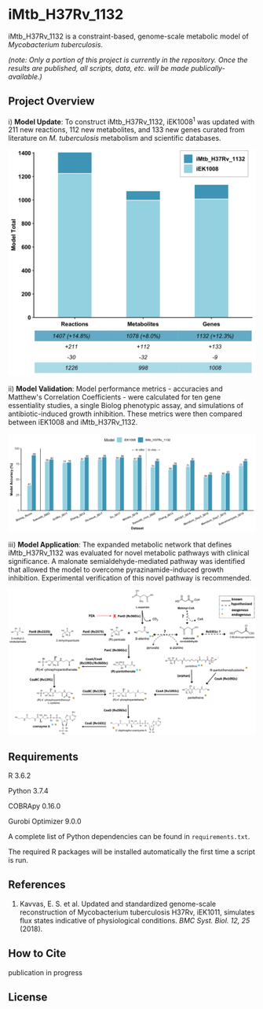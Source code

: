 # iMtb_H37Rv_1132
iMtb_H37Rv_1132 is a constraint-based, genome-scale metabolic model of *Mycobacterium tuberculosis*.

*(note: Only a portion of this project is currently in the repository. Once the results are published, all scripts, data, etc. will be made publically-available.)*

## Project Overview
i) **Model Update**: To construct iMtb_H37Rv_1132, iEK1008<sup>1</sup> was updated with 211 new reactions, 112 new metabolites, and 133 new genes curated from literature on *M. tuberculosis* metabolism and scientific databases.

![Model Update](figures/1_base_model_totals.jpg)

ii) **Model Validation**: Model performance metrics - accuracies and Matthew's Correlation Coefficients - were calculated for ten gene essentiality studies, a single Biolog phenotypic assay, and simulations of antibiotic-induced growth inhibition. These metrics were then compared between iEK1008 and iMtb_H37Rv_1132.

![Model Validation](figures/3_essentiality_and_biolog_acc_mcc.jpg)

iii) **Model Application**: The expanded metabolic network that defines iMtb_H37Rv_1132 was evaluated for novel metabolic pathways with clinical significance. A malonate semialdehyde-mediated pathway was identified that allowed the model to overcome pyrazinamide-induced growth inhibition. Experimental verification of this novel pathway is recommended. 

![Model Application](figures/5_proposed_update_to_CoA_synthesis_pathway.png)

## Requirements 
R 3.6.2

Python 3.7.4

COBRApy 0.16.0

Gurobi Optimizer 9.0.0

A complete list of Python dependencies can be found in ```requirements.txt```.

The required R packages will be installed automatically the first time a script is run.

## References
1. Kavvas, E. S. et al. Updated and standardized genome-scale reconstruction of Mycobacterium tuberculosis H37Rv, iEK1011, simulates flux states indicative of physiological conditions. *BMC Syst. Biol. 12, 25* (2018).

## How to Cite
publication in progress

## License 
